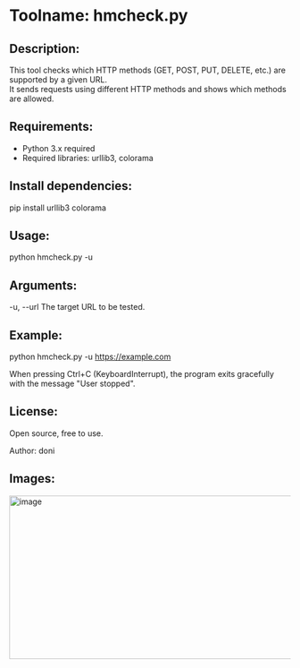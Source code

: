 Toolname: hmcheck.py
===============================

Description:
---------
This tool checks which HTTP methods (GET, POST, PUT, DELETE, etc.) are supported by a given URL.  
It sends requests using different HTTP methods and shows which methods are allowed.

Requirements:
---------
- Python 3.x required
- Required libraries: urllib3, colorama

Install dependencies:
---------
pip install urllib3 colorama

Usage:
---------
python hmcheck.py -u <URL>

Arguments:
---------
-u, --url   The target URL to be tested.

Example:
---------
python hmcheck.py -u https://example.com

When pressing Ctrl+C (KeyboardInterrupt), the program exits gracefully with the message "User stopped".

License:
--------
Open source, free to use.

Author: doni

Images:
--------
<img width="689" height="292" alt="image" src="https://github.com/user-attachments/assets/58480f7f-6629-4375-a0d6-c1912becbdaa" />

